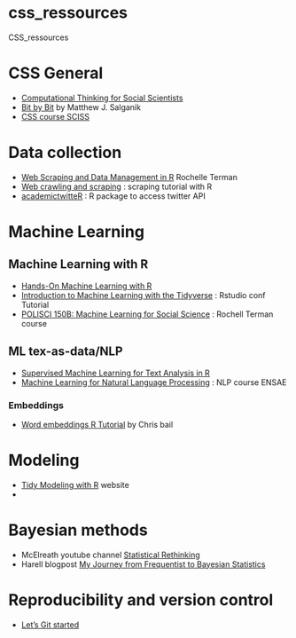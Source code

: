 # css_ressources
CSS_ressources

# CSS General

- [Computational Thinking for Social Scientists](https://jaeyk.github.io/comp_thinking_social_science/)
- [Bit by Bit](https://www.bitbybitbook.com/en/1st-ed/preface/) by Matthew J. Salganik
- [CSS course SCISS](https://cbail.github.io/comp_soc_grad/Home.html#Course_Description)
# Data collection

- [Web Scraping and Data Management in R](https://github.com/rochelleterman/ESS-webscraping) Rochelle Terman
- [Web crawling and scraping](https://tm4ss.github.io/docs/Tutorial_1_Web_scraping.html) : scraping tutorial with R
- [academictwitteR](https://github.com/cjbarrie/academictwitteR) : R package to access twitter API
 
# Machine Learning

## Machine Learning with R

- [Hands-On Machine Learning with R](https://bradleyboehmke.github.io/HOML/)
- [Introduction to Machine Learning with the Tidyverse](https://conf20-intro-ml.netlify.app/) : Rstudio conf Tutorial
- [POLISCI 150B: Machine Learning for Social Science](https://github.com/rochelleterman/polisci150b) : Rochell Terman course

## ML tex-as-data/NLP

- [Supervised Machine Learning for Text Analysis in R](https://smltar.com/)
- [Machine Learning for Natural Language Processing](https://nlp-ensae.github.io/) : NLP course ENSAE

### Embeddings

- [Word embeddings R Tutorial](https://cbail.github.io/textasdata/word2vec/rmarkdown/word2vec.html) by Chris bail


# Modeling

- [Tidy Modeling with R](https://www.tmwr.org/) website
-

# Bayesian methods

- McElreath youtube channel [Statistical Rethinking](https://www.youtube.com/playlist?list=PLDcUM9US4XdMROZ57-OIRtIK0aOynbgZN)
- Harell blogpost [My Journey from Frequentist to Bayesian Statistics](https://www.fharrell.com/post/journey/)


# Reproducibility and version control

- [Let’s Git started](https://happygitwithr.com/)


